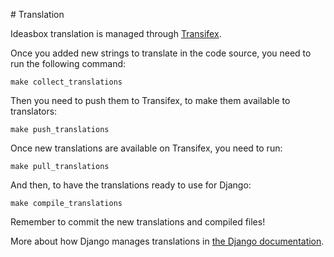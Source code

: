 # Translation

Ideasbox translation is managed through [Transifex](https://www.transifex.com/organization/ideasbox/dashboard/ideasboxlan).


Once you added new strings to translate in the code source, you need to run the
following command:

    make collect_translations

Then you need to push them to Transifex, to make them available to
translators:

    make push_translations

Once new translations are available on Transifex, you need to run:

    make pull_translations

And then, to have the translations ready to use for Django:

    make compile_translations

Remember to commit the new translations and compiled files!

More about how Django manages translations in [the Django documentation](https://docs.djangoproject.com/en/1.7/topics/i18n/).
